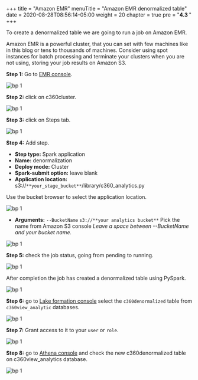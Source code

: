 +++
title = "Amazon EMR"
menuTitle = "Amazon EMR denormalized table"
date = 2020-08-28T08:56:14-05:00
weight = 20
chapter = true
pre = "<b>4.3 </b>"
+++

To create a denormalized table we are going to run a job on Amazon EMR.

Amazon EMR is a powerful cluster, that you can set with few machines like in this blog or tens to thousands of machines. Consider using spot instances for batch processing and terminate your clusters when you are not using, storing your job results on Amazon S3.

**Step 1:** Go to [EMR console](https://us-west-2.console.aws.amazon.com/elasticmapreduce/home?region=us-west-2).

![bp 1](/images/emr/pic-em01.png)


**Step 2:** click on c360cluster.

![bp 1](/images/emr/pic-em02.png)

**Step 3:** click on Steps tab.

![bp 1](/images/emr/pic-em03.png)

**Step 4:** Add step.

*	**Step type:** Spark application
*	**Name:** denormalization
*	**Deploy mode:** Cluster
*	**Spark-submit option:** leave blank
*	**Application location:** s3://`**your_stage_bucket**`/library/c360_analytics.py

Use the bucket browser to select the application location.

![bp 1](/images/emr/pic-em04.png)

*	**Arguments:** `--BucketName` `s3://**your analytics bucket**`
Pick the name from Amazon S3 console
*Leave a space between --BucketName and your bucket name.*

![bp 1](/images/emr/pic-em05.png)


**Step 5:** check the job status, going from pending to running.

![bp 1](/images/emr/pic-em06.png)

After completion the job has created a denormalized table using PySpark.

![bp 1](/images/emr/pic-em07.png)

**Step 6:** go to [Lake formation console](https://us-west-2.console.aws.amazon.com/lakeformation/home?region=us-west-2#tables) select the `c360denormalized` table from `c360view_analytic` databases.

![bp 1](/images/emr/pic-em09.png)

**Step 7:** Grant access to it to your `user` or `role`.

![bp 1](/images/emr/pic-em10.png)

**Step 8:** go to [Athena console](https://us-west-2.console.aws.amazon.com/athena/home?region=us-west-2#query) and check the new c360denormalized table on c360view_analytics database.

![bp 1](/images/emr/pic-em08.png)
